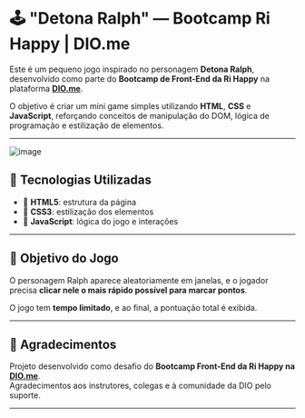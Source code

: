 # 🕹️ "Detona Ralph" — Bootcamp Ri Happy | DIO.me

Este é um pequeno jogo inspirado no personagem **Detona Ralph**, desenvolvido como parte do **Bootcamp de Front-End da Ri Happy** na plataforma **[DIO.me](https://www.dio.me/)**.

O objetivo é criar um mini game simples utilizando **HTML**, **CSS** e **JavaScript**, reforçando conceitos de manipulação do DOM, lógica de programação e estilização de elementos.

---
![image](https://github.com/user-attachments/assets/b0363831-27fc-4e9b-9852-4cfa47020287)


## 🔧 Tecnologias Utilizadas

- 🎨 **HTML5**: estrutura da página
- 💅 **CSS3**: estilização dos elementos
- 🧠 **JavaScript**: lógica do jogo e interações

---

## 🎯 Objetivo do Jogo

O personagem Ralph aparece aleatoriamente em janelas, e o jogador precisa **clicar nele o mais rápido possível para marcar pontos**.

O jogo tem **tempo limitado**, e ao final, a pontuação total é exibida.

---

## 🙌 Agradecimentos

Projeto desenvolvido como desafio do **Bootcamp Front-End da Ri Happy na [DIO.me](https://www.dio.me/)**.  
Agradecimentos aos instrutores, colegas e à comunidade da DIO pelo suporte.

---

